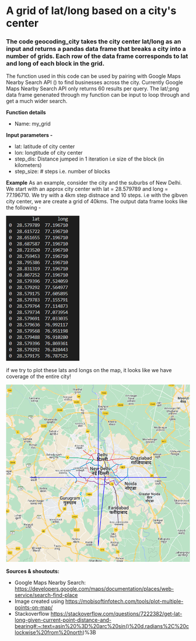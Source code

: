 # A grid of lat/long based on a city's center

### The code geocoding_city takes the city center lat/long as an input and returns a pandas data frame that breaks a city into a number of grids. Each row of the data frame corresponds to lat and long of each block in the grid. 

The function used in this code can be used by pairing with Google Maps Nearby Search API () to find businesses across the city. 
Currently  Google Maps Nearby Search API only returns 60 results per query. The lat/;png data frame genenated through my function can be input to loop through 
and get a much wider search. 

__Function details__
* Name: my_grid

__Input parameters -__ 
* lat: latitude of city center 
* lon: longtitude of city center 
* step_dis: Distance jumped in 1 iteration i.e size of the block (in kilometers)
* step_size: # steps i.e. number of blocks

__Example__ 
As an example, consider the city and the suburbs of New  Delhi. We start with an approx city center with lat = 28.579789 and long = 77.196710. 
We try with a 4km step distnace and 10 steps.  i.e with the gibven city center, we are create a grid of 40kms.
The output data frame looks like the following - 

![Screenshot](grid_output.png)

if we try to plot these lats and longs on the map, it looks like we have coverage of the entire city!

![Screenshot](distance_covered.png)

__Sources & shoutouts:__
* Google Maps Nearby Search: https://developers.google.com/maps/documentation/places/web-service/search-find-place
* Image created using https://mobisoftinfotech.com/tools/plot-multiple-points-on-map/
* Stackoverflow https://stackoverflow.com/questions/7222382/get-lat-long-given-current-point-distance-and-bearing#:~:text=asin%20%3D%20arc%20sin()%20d,radians%2C%20clockwise%20from%20north)%3B


